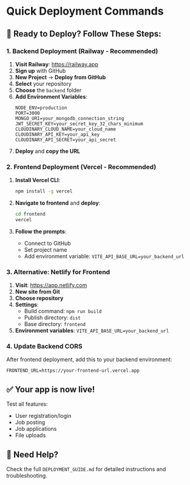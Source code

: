 # Quick Deployment Commands

## 🚀 Ready to Deploy? Follow These Steps:

### 1. Backend Deployment (Railway - Recommended)

1. **Visit Railway**: https://railway.app
2. **Sign up** with GitHub
3. **New Project** → **Deploy from GitHub**
4. **Select** your repository
5. **Choose** the `backend` folder
6. **Add Environment Variables**:
   ```
   NODE_ENV=production
   PORT=3000
   MONGO_URI=your_mongodb_connection_string
   JWT_SECRET_KEY=your_secret_key_32_chars_minimum
   CLOUDINARY_CLOUD_NAME=your_cloud_name
   CLOUDINARY_API_KEY=your_api_key
   CLOUDINARY_API_SECRET=your_api_secret
   ```
7. **Deploy** and **copy the URL**

### 2. Frontend Deployment (Vercel - Recommended)

1. **Install Vercel CLI**:
   ```bash
   npm install -g vercel
   ```

2. **Navigate to frontend** and **deploy**:
   ```bash
   cd frontend
   vercel
   ```

3. **Follow the prompts**:
   - Connect to GitHub
   - Set project name
   - Add environment variable: `VITE_API_BASE_URL=your_backend_url`

### 3. Alternative: Netlify for Frontend

1. **Visit**: https://app.netlify.com
2. **New site from Git**
3. **Choose repository**
4. **Settings**:
   - Build command: `npm run build`
   - Publish directory: `dist`
   - Base directory: `frontend`
5. **Environment variables**: `VITE_API_BASE_URL=your_backend_url`

### 4. Update Backend CORS

After frontend deployment, add this to your backend environment:
```
FRONTEND_URL=https://your-frontend-url.vercel.app
```

## ✅ Your app is now live!

Test all features:
- User registration/login
- Job posting
- Job applications
- File uploads

## 🔧 Need Help?

Check the full `DEPLOYMENT_GUIDE.md` for detailed instructions and troubleshooting.
